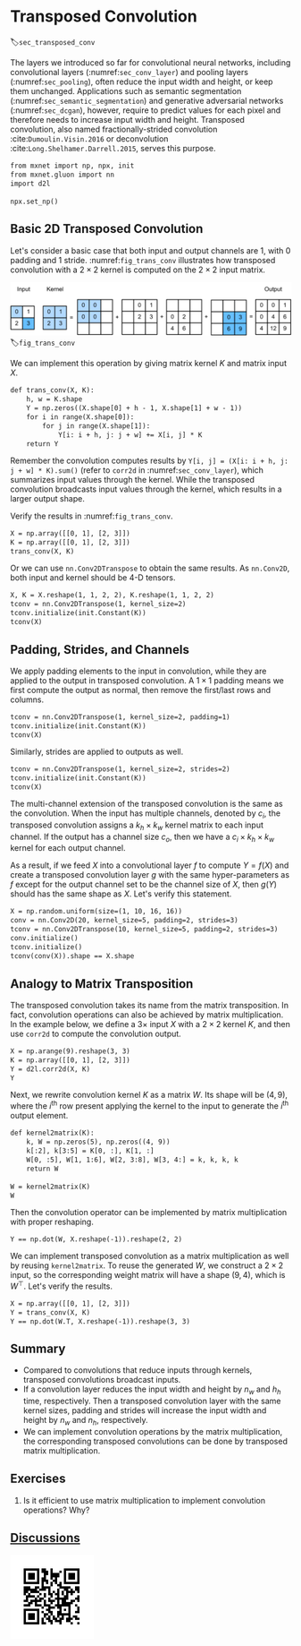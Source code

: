 # Transposed Convolution
:label:`sec_transposed_conv`

The layers we introduced so far for convolutional neural networks, including
convolutional layers (:numref:`sec_conv_layer`) and pooling layers (:numref:`sec_pooling`), often reduce the input width and height, or keep them unchanged. Applications such as semantic segmentation (:numref:`sec_semantic_segmentation`) and generative adversarial networks (:numref:`sec_dcgan`), however, require to predict values for each pixel and therefore needs to increase input width and height. Transposed convolution, also named fractionally-strided convolution :cite:`Dumoulin.Visin.2016` or deconvolution :cite:`Long.Shelhamer.Darrell.2015`, serves this purpose.

```{.python .input  n=13}
from mxnet import np, npx, init
from mxnet.gluon import nn
import d2l

npx.set_np()
```

## Basic 2D Transposed Convolution

Let's consider a basic case that both input and output channels are 1, with 0 padding and 1 stride. :numref:`fig_trans_conv` illustrates how transposed convolution with a $2\times 2$ kernel is computed on the $2\times 2$ input matrix.

![Transposed convolution layer with a $2\times 2$ kernel.](../img/trans_conv.svg)
:label:`fig_trans_conv`

We can implement this operation by giving matrix kernel $K$ and matrix input $X$.

```{.python .input}
def trans_conv(X, K):
    h, w = K.shape
    Y = np.zeros((X.shape[0] + h - 1, X.shape[1] + w - 1))
    for i in range(X.shape[0]):
        for j in range(X.shape[1]):
            Y[i: i + h, j: j + w] += X[i, j] * K
    return Y
```

Remember the convolution computes results by `Y[i, j] = (X[i: i + h, j: j + w] * K).sum()` (refer to `corr2d` in :numref:`sec_conv_layer`), which summarizes input values through the kernel. While the transposed convolution broadcasts input values through the kernel, which results in a larger output shape.

Verify the results in :numref:`fig_trans_conv`.

```{.python .input}
X = np.array([[0, 1], [2, 3]])
K = np.array([[0, 1], [2, 3]])
trans_conv(X, K)
```

Or we can use `nn.Conv2DTranspose` to obtain the same results. As `nn.Conv2D`, both input and kernel should be 4-D tensors.

```{.python .input  n=17}
X, K = X.reshape(1, 1, 2, 2), K.reshape(1, 1, 2, 2)
tconv = nn.Conv2DTranspose(1, kernel_size=2)
tconv.initialize(init.Constant(K))
tconv(X)
```

## Padding, Strides, and Channels

We apply padding elements to the input in convolution, while they are applied to the output in transposed convolution. A $1\times 1$ padding means we first compute the output as normal, then remove the first/last rows and columns.

```{.python .input}
tconv = nn.Conv2DTranspose(1, kernel_size=2, padding=1)
tconv.initialize(init.Constant(K))
tconv(X)
```

Similarly, strides are applied to outputs as well.

```{.python .input}
tconv = nn.Conv2DTranspose(1, kernel_size=2, strides=2)
tconv.initialize(init.Constant(K))
tconv(X)
```

The multi-channel extension of the transposed convolution is the same as the convolution. When the input has multiple channels, denoted by $c_i$, the transposed convolution assigns a $k_h\times k_w$ kernel matrix to each input channel. If the output has a channel size $c_o$, then we have a $c_i\times k_h\times k_w$ kernel for each output channel.


As a result, if we feed $X$ into a convolutional layer $f$ to compute $Y=f(X)$ and create a transposed convolution layer $g$ with the same hyper-parameters as $f$ except for the output channel set to be the channel size of $X$, then $g(Y)$ should has the same shape as $X$. Let's verify this statement.

```{.python .input}
X = np.random.uniform(size=(1, 10, 16, 16))
conv = nn.Conv2D(20, kernel_size=5, padding=2, strides=3)
tconv = nn.Conv2DTranspose(10, kernel_size=5, padding=2, strides=3)
conv.initialize()
tconv.initialize()
tconv(conv(X)).shape == X.shape
```

## Analogy to Matrix Transposition

The transposed convolution takes its name from the matrix transposition. In fact, convolution operations can also be achieved by matrix multiplication. In the example below, we define a $3\times$ input $X$ with a $2\times 2$ kernel $K$, and then use `corr2d` to compute the convolution output.

```{.python .input}
X = np.arange(9).reshape(3, 3)
K = np.array([[0, 1], [2, 3]])
Y = d2l.corr2d(X, K)
Y
```

Next, we rewrite convolution kernel $K$ as a matrix $W$. Its shape will be $(4, 9)$, where the $i^\mathrm{th}$ row present applying the kernel to the input to generate the $i^\mathrm{th}$ output element.

```{.python .input}
def kernel2matrix(K):
    k, W = np.zeros(5), np.zeros((4, 9))
    k[:2], k[3:5] = K[0, :], K[1, :]
    W[0, :5], W[1, 1:6], W[2, 3:8], W[3, 4:] = k, k, k, k
    return W

W = kernel2matrix(K)
W
```

Then the convolution operator can be implemented by matrix multiplication with proper reshaping.

```{.python .input}
Y == np.dot(W, X.reshape(-1)).reshape(2, 2)
```

We can implement transposed convolution as a matrix multiplication as well by reusing `kernel2matrix`. To reuse the generated $W$, we construct a $2\times 2$ input, so the corresponding weight matrix will have a shape $(9, 4)$, which is $W^\top$. Let's verify the results.

```{.python .input}
X = np.array([[0, 1], [2, 3]])
Y = trans_conv(X, K)
Y == np.dot(W.T, X.reshape(-1)).reshape(3, 3)
```

## Summary

* Compared to convolutions that reduce inputs through kernels, transposed convolutions broadcast inputs.
* If a convolution layer reduces the input width and height by $n_w$ and $h_h$ time, respectively. Then a transposed convolution layer with the same kernel sizes, padding and strides will increase the input width and height by $n_w$ and $n_h$, respectively.
* We can implement convolution operations by the matrix multiplication, the corresponding transposed convolutions can be done by transposed matrix multiplication.

## Exercises

1. Is it efficient to use matrix multiplication to implement convolution operations? Why?

## [Discussions](https://discuss.mxnet.io/t/transposed-convolution/4366)

![](../img/qr_transposed-conv.svg)
